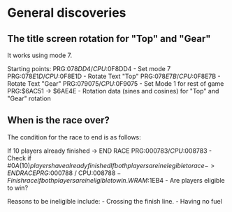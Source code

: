 # General discoveries

## The title screen rotation for "Top" and "Gear"

It works using mode 7.

Starting points:
    PRG:$078DD4 / CPU:$0F8DD4 - Set mode 7
    PRG:$078E1D / CPU:$0F8E1D - Rotate Text "Top"
    PRG:$078E7B / CPU:$0F8E7B - Rotate Text "Gear"
    PRG:$079075 / CPU:$0F9075 - Set Mode 1 for rest of game
    PRG:$6AC51 -> $6AE4E - Rotation data (sines and cosines) for "Top" and "Gear" rotation

## When is the race over?

The condition for the race to end is as follows:

If 10 players already finished -> END RACE
    PRG:$000783 / CPU:$008783 - Check if #$0A (10) players have already finished
If both players are inelegible to race -> END RACE
    PRG:$000788 / CPU:$008788 - Finish race if both players are ineligible to win.
    WRAM:$1EB4 - Are players eligible to win?

Reasons to be ineligible include:
    - Crossing the finish line.
    - Having no fuel
